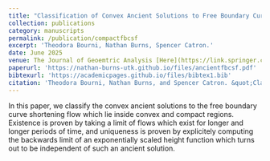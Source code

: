 ```yaml
---
title: "Classification of Convex Ancient Solutions to Free Boundary Curve Shortening Flow In Convex Domains"
collection: publications
category: manuscripts
permalink: /publication/compactfbcsf
excerpt: 'Theodora Bourni, Nathan Burns, Spencer Catron.'
date: June 2025
venue: The Journal of Geoemtric Analysis [Here](https://link.springer.com/journal/12220/volumes-and-issues/35-7)
paperurl: 'https://nathan-burns-utk.github.io/files/ancientfbcsf.pdf'
bibtexurl: 'https://academicpages.github.io/files/bibtex1.bib'
citation: 'Theodora Bourni, Nathan Burns, and Spencer Catron. &quot;Classification of Convex Ancient Solutions to Free Boundary Curve Shortening Flow In Convex Domains.&quot; <i>Journal of Geometric Analysis</i>. 35.7 (June 2025).'
---
```

In this paper, we classify the convex ancient solutions to the free boundary curve shortening flow which lie inside convex and compact regions. Existence is proven by taking a limit of flows which exist for longer and longer periods of time, and uniqueness is proven by explicitely computing the backwards limit of an exponentially scaled height function which turns out to be independent of such an ancient solution. 
